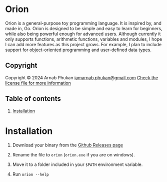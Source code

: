 # Orion

Orion is a general-purpose toy programming language. It is inspired by, and made in, Go. Orion is designed to be simple and easy to learn for beginners, while also being powerful enough for advanced users. Although currently it only supports functions, arithmetic functions, variables and modules, I hope I can add more features as this project grows. For example, I plan to include support for object-oriented programming and user-defined data types.

## Copyright

Copyright © 2024 Arnab Phukan <iamarnab.phukan@gmail.com>
[Check the license file for more information](LICENSE)

## Table of contents

1. [Installation](#installation)

# Installation

1. Download your binary from the [Github Releases page](https://github.com/Solarcode-org/Orion/releases/latest)

2. Rename the file to `orion` (`orion.exe` if you are on windows).

3. Move it to a folder included in your `$PATH` environment variable.

4. Run `orion --help`
